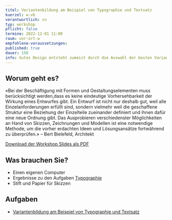 ```yaml
---
titel: Variantenbildung am Beispiel von Typographie und Textsatz
kuerzel: w-vb
verantwortlich: cn
typ: workshop
pflicht: false
termine: 2022-12-01 11:00
raum: vor-ort-w
empfohlene-voraussetzungen:
published: true
dauer: 150
info: Gutes Design entsteht zumeist durch die Auswahl der besten Variante. Doch wie erzeuge ich systematisch Varianten?
---
```



## Worum geht es?
«Bei der Beschäftigung mit Formen und Gestaltungselementen muss
berücksichtigt werden,dass es keine eindeutige Vorhersehbarkeit der
Wirkung eines Entwurfes gibt. Ein Entwurf ist nicht nur deshalb gut,
weil alle Einzelanforderungen erfüllt sind, sondern vielmehr weil die
geschaffene Struktur eine Beziehung der Einzelteile zueinander
definiert und ihnen dafür eine neue Ordnung gibt.
Das Ausprobieren verschiedenster Möglichkeiten an Hand von Skizzen,
Zeichnungen und Modellen ist eine notwendige Methode, um die vorher
erdachten Ideen und Lösungsansätze fortwährend zu überprüfen.»
– Bert Bielefeld, Architekt


<p><a href="/mi-bachelor-screendesign/download/variantenbildung.pdf">Download der Workshop Slides als PDF</a></p>

## Was brauchen Sie?
- Einen eigenen Computer
- Ergebnisse zu den Aufgaben [Typographie](/mi-bachelor-screendesign/assignments/workshop-005-typographie/)
- Stift und Papier für Skizzen

## Aufgaben
- [Variantenbildung am Beispiel von Typographie und Textsatz](/mi-bachelor-screendesign/assignments/workshop-005-typographie-variantenbildung/)
